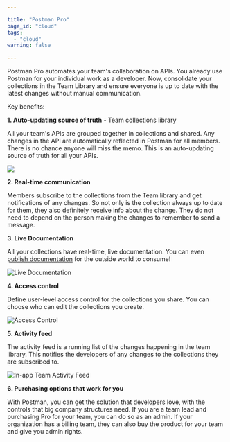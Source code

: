```yaml
---

title: "Postman Pro"
page_id: "cloud"
tags: 
  - "cloud"
warning: false

---
```


Postman Pro automates your team's collaboration on APIs. You already use Postman for your individual work as a developer. Now, consolidate your collections in the Team Library and ensure everyone is up to date with the latest changes without manual communication.

Key benefits:

**1. Auto-updating source of truth** - Team collections library

All your team's APIs are grouped together in collections and shared. Any changes in the API are automatically reflected in Postman for all members. There is no chance anyone will miss the memo. This is an auto-updating source of truth for all your APIs.

[![](https://www.postman.com/img/v1/docs/cloud_1.png)][0]

**2. Real-time communication**

Members subscribe to the collections from the Team library and get notifications of any changes. So not only is the collection always up to date for them, they also definitely receive info about the change. They do not need to depend on the person making the changes to remember to send a message.

**3. Live Documentation**

All your collections have real-time, live documentation. You can even [publish documentation][1] for the outside world to consume!

![Live Documentation](https://cloud.githubusercontent.com/assets/2700229/16888224/549cf4f4-4afc-11e6-99cb-8aae57335987.png)

**4. Access control**

Define user-level access control for the collections you share. You can choose who can edit the collections you create.

![Access Control](https://cloud.githubusercontent.com/assets/2700229/16888278/a0b4f116-4afc-11e6-8245-f54512fcca2e.png)

**5. Activity feed**

The activity feed is a running list of the changes happening in the team library. This notifies the developers of any changes to the collections they are subscribed to.

![In-app Team Activity Feed](https://cloud.githubusercontent.com/assets/2700229/16888498/f4375ad0-4afd-11e6-8e0a-e0334ea66b6f.png)

**6. Purchasing options that work for you**

With Postman, you can get the solution that developers love, with the controls that big company structures need. If you are a team lead and purchasing Pro for your team, you can do so as an admin. If your organization has a billing team, they can also buy the product for your team and give you admin rights.

[0]: https://www.postman.com/img/v1/docs/cloud_1.png
[1]: https://www.postman.com/docs/creating_documentation
